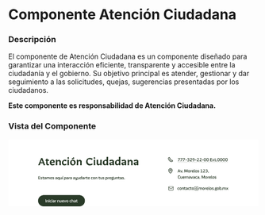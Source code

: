# Componente Atención Ciudadana

### Descripción 

El componente de Atención Ciudadana es un componente diseñado para garantizar una interacción eficiente, transparente y accesible entre la ciudadanía y el gobierno. Su objetivo principal es atender, gestionar y dar seguimiento a las solicitudes, quejas, sugerencias presentadas por los ciudadanos. 

**Este componente es responsabilidad de Atención Ciudadana.**

### Vista del Componente
![](img/13.jpg)